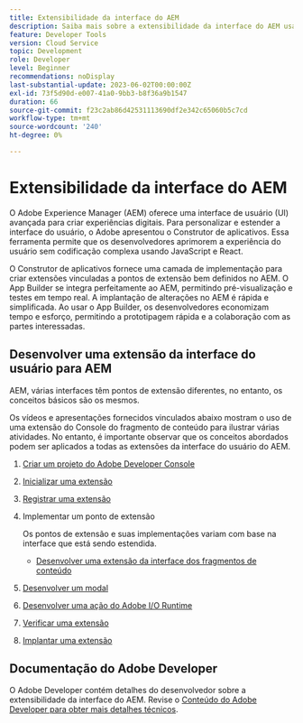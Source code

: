 ```yaml
---
title: Extensibilidade da interface do AEM
description: Saiba mais sobre a extensibilidade da interface do AEM usando o App Builder para criar extensões.
feature: Developer Tools
version: Cloud Service
topic: Development
role: Developer
level: Beginner
recommendations: noDisplay
last-substantial-update: 2023-06-02T00:00:00Z
exl-id: 73f5d90d-e007-41a0-9bb3-b8f36a9b1547
duration: 66
source-git-commit: f23c2ab86d42531113690df2e342c65060b5c7cd
workflow-type: tm+mt
source-wordcount: '240'
ht-degree: 0%

---
```


# Extensibilidade da interface do AEM

O Adobe Experience Manager (AEM) oferece uma interface de usuário (UI) avançada para criar experiências digitais. Para personalizar e estender a interface do usuário, o Adobe apresentou o Construtor de aplicativos. Essa ferramenta permite que os desenvolvedores aprimorem a experiência do usuário sem codificação complexa usando JavaScript e React.

O Construtor de aplicativos fornece uma camada de implementação para criar extensões vinculadas a pontos de extensão bem definidos no AEM. O App Builder se integra perfeitamente ao AEM, permitindo pré-visualização e testes em tempo real. A implantação de alterações no AEM é rápida e simplificada. Ao usar o App Builder, os desenvolvedores economizam tempo e esforço, permitindo a prototipagem rápida e a colaboração com as partes interessadas.

## Desenvolver uma extensão da interface do usuário para AEM

AEM, várias interfaces têm pontos de extensão diferentes, no entanto, os conceitos básicos são os mesmos.

Os vídeos e apresentações fornecidos vinculados abaixo mostram o uso de uma extensão do Console do fragmento de conteúdo para ilustrar várias atividades. No entanto, é importante observar que os conceitos abordados podem ser aplicados a todas as extensões da interface do usuário do AEM.

1. [Criar um projeto do Adobe Developer Console](./adobe-developer-console-project.md)
1. [Inicializar uma extensão](./app-initialization.md)
1. [Registrar uma extensão](./extension-registration.md)
1. Implementar um ponto de extensão

   Os pontos de extensão e suas implementações variam com base na interface que está sendo estendida.

   + [Desenvolver uma extensão da interface dos fragmentos de conteúdo](./content-fragments/overview.md)

1. [Desenvolver um modal](./modal.md)
1. [Desenvolver uma ação do Adobe I/O Runtime](./runtime-action.md)
1. [Verificar uma extensão](./verify.md)
1. [Implantar uma extensão](./deploy.md)

## Documentação do Adobe Developer

O Adobe Developer contém detalhes do desenvolvedor sobre a extensibilidade da interface do AEM. Revise o [Conteúdo do Adobe Developer para obter mais detalhes técnicos](https://developer.adobe.com/uix/docs/).
